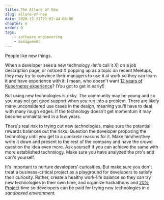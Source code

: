 ```yaml
---
title: The Allure of New
slug: allure-of-new
date: 2020-12-31T21:02:44-08:00
chapter: m
order: 0
tags:
    - software-engineering
    - management
---
```


People like new things.

When a developer sees a new technology (let's call it X) on a job description page, or noticed X popping up as a topic on recent Meetups, they may try to convince their managers to use it at work so they can learn it and have experience with it. I mean, who doesn't want [12 years of Kubernetes experience](https://www.theregister.com/2020/07/13/ibm_kubernetes_experience_job_ad/)? (You got to get in early!)

But using new technologies is risky. The community may be young and so you may not get good support when you run into a problem. There are likely many unconsidered use cases in the design, meaning you'll have to deal with many rough edges. If the technology doesn't get momentum it may become unmaintained in a few years.

There's real risk to trying out new technologies, make sure the potential rewards balances out the risks. Question the developer proposing the technology until you get to a _concrete_ reasons for it. Make him/her/they write it down and present to the rest of the company and have the crowd question the idea even more. Ask yourself if you can achieve the same with more established technology. Make sure you have analyzed the pro's and con's yourself.

It's important to nurture developers' curiosities, But make sure you don't treat a business-critical project as a playground for developers to satisfy their curiosity. Rather, create a healthy work-life balance so they can try new technologies in their own time, and organize hackathons and [20% Project](https://en.wikipedia.org/wiki/20%25_Project) time so developers can be paid for trying new technologies _in a sandboxed environment_.
